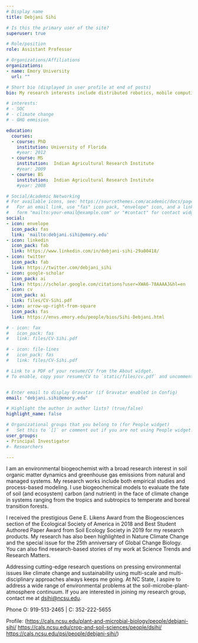 ```yaml
---
# Display name
title: Debjani Sihi

# Is this the primary user of the site?
superuser: true

# Role/position
role: Assistant Professor 

# Organizations/Affiliations
organizations:
- name: Emory University
  url: ""

# Short bio (displayed in user profile at end of posts)
bio: My research interests include distributed robotics, mobile computing and programmable matter.

# interests:
# - SOC
# - climate change
# - GHG emmision

education:
  courses:
  - course: PhD 
    institution: University of Florida
    #year: 2012
  - course: MS
    institution:  Indian Agricultural Research Institute
    #year: 2009
  - course: BS
    institution:  Indian Agricultural Research Institute
    #year: 2008

# Social/Academic Networking
# For available icons, see: https://sourcethemes.com/academic/docs/page-builder/#icons
#   For an email link, use "fas" icon pack, "envelope" icon, and a link in the
#   form "mailto:your-email@example.com" or "#contact" for contact widget.
social:
- icon: envelope
  icon_pack: fas
  link: 'mailto:debjani.sihi@emory.edu'
- icon: linkedin
  icon_pack: fab
  link: https://www.linkedin.com/in/debjani-sihi-29a00418/
- icon: twitter
  icon_pack: fab
  link: https://twitter.com/debjani_sihi
- icon: google-scholar
  icon_pack: ai
  link: https://scholar.google.com/citations?user=XWA6-78AAAAJ&hl=en
- icon: cv 
  icon_pack: ai
  link: files/CV-Sihi.pdf
- icon: arrow-up-right-from-square
  icon_pack: fas
  link: https://envs.emory.edu/people/bios/Sihi-Debjani.html

# - icon: fax
#   icon_pack: fas
#   link: files/CV-Sihi.pdf

# - icon: file-lines
#   icon_pack: fas
#   link: files/CV-Sihi.pdf

# Link to a PDF of your resume/CV from the About widget.
# To enable, copy your resume/CV to `static/files/cv.pdf` and uncomment the lines below.


# Enter email to display Gravatar (if Gravatar enabled in Config)
email: "debjani.sihi@emory.edu"

# Highlight the author in author lists? (true/false)
highlight_name: false

# Organizational groups that you belong to (for People widget)
#   Set this to `[]` or comment out if you are not using People widget.
user_groups:
- Principal Investigator
#- Researchers

---
```


I am an environmental biogeochemist with a broad research interest in soil organic matter dynamics and greenhouse gas emissions from natural and managed systems. My research works include both empirical studies and process-based modeling. I use biogeochemical models to evaluate the fate of soil (and ecosystem) carbon (and nutrient) in the face of climate change in systems ranging from the tropics and subtropics to temperate and boreal transition forests.

I received the prestigious Gene E. Likens Award from the Biogeosciences section of the Ecological Society of America in 2018 and Best Student Authored Paper Award from Soil Ecology Society in 2019 for my research products. My research has also been highlighted in Nature Climate Change and the special issue for the 25th anniversary of Global Change Biology. You can also find research-based stories of my work at Science Trends and Research Matters.    

Addressing cutting-edge research questions on pressing environmental issues like climate change and sustainability using multi-scale and multi-disciplinary approaches always keeps me going. At NC State, I aspire to address a wide range of environmental problems at the soil-microbe-plant-atmosphere continuum. If you are interested in joining my research group, contact me at dsihi@ncsu.edu.  

Phone
O: 919-513-2465 | C: 352-222-5655

Profile: (https://cals.ncsu.edu/plant-and-microbial-biology/people/debjani-sihi/ https://cals.ncsu.edu/crop-and-soil-sciences/people/dsihi/ https://cals.ncsu.edu/psi/people/debjani-sihi/)
